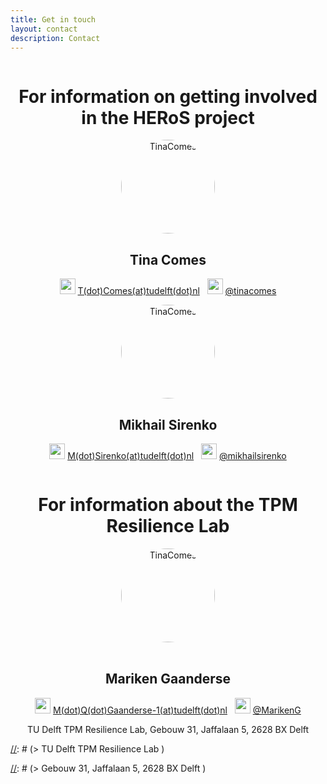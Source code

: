 ```yaml
---
title: Get in touch
layout: contact
description: Contact
---
```


<div class="container pt-12 pb-12" style="align-content: center">
    <h1 style="text-align: center;">For information on getting involved in the HERoS project</h1>
    <div class="row" style="align-content: center">
        <div class="col-md-6" align="center">
            <div class="team-image">
                <img src="https://pbs.twimg.com/profile_images/1006521089701437441/_Olu8nQe_400x400.jpg" style="border-radius: 50%; width: 150px" alt="TinaComes" />
            </div>
            <div class="tab-content">
                <h2>Tina Comes</h2>
                <p> <img src="http://cdn.onlinewebfonts.com/svg/img_262951.png" style="width: 25px">
                <a href="mailto:t.comes@tudelft.nl"> T(dot)Comes(at)tudelft(dot)nl</a> &nbsp;
                <img src="https://www.clipartmax.com/png/full/356-3566228_image-royalty-free-library-twitter-icon-png-for-free-vector-twitter-logo.png" style="width: 25px"> 
                <a href="https://twitter.com/tinacomes"> @tinacomes</a> </p>
            </div>
        </div>
        <div class="col-md-6" align="center">
            <div class="team-image">
                <img src="https://cusp.tbm.tudelft.nl/author/mikhail-sirenko/avatar_hu50a0ecf5b006bec7d45e91374ec43c4d_3283495_270x270_fill_q90_lanczos_center.jpg" style="border-radius: 50%; width: 150px" alt="TinaComes" />
            </div>
            <div class="tab-content">
                <h2>Mikhail Sirenko </h2>
                <p> <img src="http://cdn.onlinewebfonts.com/svg/img_262951.png" style="width: 25px">
                <a href="mailto:m.sirenko@tudelft.nl"> M(dot)Sirenko(at)tudelft(dot)nl</a> &nbsp;
                <img src="https://www.clipartmax.com/png/full/356-3566228_image-royalty-free-library-twitter-icon-png-for-free-vector-twitter-logo.png" style="width: 25px"> 
                <a href="https://twitter.com/mikhail_sirenko"> @mikhailsirenko</a> </p>
            </div>
        </div>
    </div>
</div>

<div class="container pt-12 pb-12" align="center">
    <h1 style="text-align: center;">For information about the TPM Resilience Lab</h1>
    <div class="row" align="center">
        <div class="col-md-12" align="center">
            <div class="team-image" align="center">
                <img src="https://media-exp1.licdn.com/dms/image/C4E03AQFm6rME6wbPHg/profile-displayphoto-shrink_400_400/0/1516334806077?e=1657152000&v=beta&t=ZRYZ4dSwTlRoGFkakJrj3onXUuh1Na1xixFWGHUUy84" style="border-radius: 50%; width: 150px" alt="TinaComes" />
            </div> 
            <br>
            <div class="tab-content" align="center">
                    <h2>Mariken Gaanderse</h2>
                    <p> <img src="http://cdn.onlinewebfonts.com/svg/img_262951.png" style="width: 25px">
                    <a href="mailto:M.Q.Gaanderse-1@tudelft.nl"> M(dot)Q(dot)Gaanderse-1(at)tudelft(dot)nl</a> &nbsp;
                    <img src="https://www.clipartmax.com/png/full/356-3566228_image-royalty-free-library-twitter-icon-png-for-free-vector-twitter-logo.png" style="width: 25px"> 
                    <a href="https://twitter.com/marikeng?lang=en&#41"> @MarikenG</a> </p>
                    <p> TU Delft TPM Resilience Lab, Gebouw 31, Jaffalaan 5, 2628 BX Delft</p>
            </div>
        </div>  
    </div>
</div>

[//]: # ()

[//]: # (## **Address**)

[//]: # ()
[//]: # (> TU Delft TPM Resilience Lab \)

[//]: # (> Gebouw 31, Jaffalaan 5, 2628 BX Delft \)

[//]: # (Tel: + 31 15 27 89801)